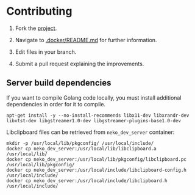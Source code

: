 # Contributing

1. Fork the [project](https://github.com/m1k1o/neko).

2. Navigate to [.docker/README.md](https://github.com/m1k1o/neko/tree/master/.docker) for further information.

3. Edit files in your branch.

4. Submit a pull request explaining the improvements.

## Server build dependencies

If you want to compile Golang code locally, you must install additional dependencies in order for it to compile.

```shell
apt-get install -y --no-install-recommends libx11-dev libxrandr-dev libxtst-dev libgstreamer1.0-dev libgstreamer-plugins-base1.0-dev
```

Libclipboard files can be retrieved from `neko_dev_server` container:

```shell
mkdir -p /usr/local/lib/pkgconfig/ /usr/local/include/
docker cp neko_dev_server:/usr/local/lib/libclipboard.a /usr/local/lib/
docker cp neko_dev_server:/usr/local/lib/pkgconfig/libclipboard.pc /usr/local/lib/pkgconfig/
docker cp neko_dev_server:/usr/local/include/libclipboard-config.h /usr/local/include/
docker cp neko_dev_server:/usr/local/include/libclipboard.h /usr/local/include/
```
